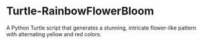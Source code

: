 # Turtle-RainbowFlowerBloom
A Python Turtle script that generates a stunning, intricate flower-like pattern with alternating yellow and red colors.

